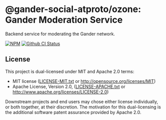 # @gander-social-atproto/ozone: Gander Moderation Service

Backend service for moderating the Gander network.

[![NPM](https://img.shields.io/npm/v/@gander-social-atproto/ozone)](https://www.npmjs.com/package/@gander-social-atproto/ozone)
[![Github CI Status](https://github.com/bluesky-social/atproto/actions/workflows/repo.yaml/badge.svg)](https://github.com/bluesky-social/atproto/actions/workflows/repo.yaml)

## License

This project is dual-licensed under MIT and Apache 2.0 terms:

- MIT license ([LICENSE-MIT.txt](https://github.com/bluesky-social/atproto/blob/main/LICENSE-MIT.txt)
  or http://opensource.org/licenses/MIT)
- Apache License, Version
  2.0, ([LICENSE-APACHE.txt](https://github.com/bluesky-social/atproto/blob/main/LICENSE-APACHE.txt)
  or http://www.apache.org/licenses/LICENSE-2.0)

Downstream projects and end users may chose either license individually, or both together, at their discretion. The
motivation for this dual-licensing is the additional software patent assurance provided by Apache 2.0.
